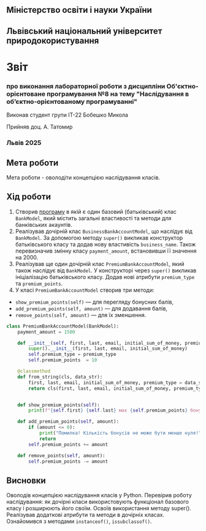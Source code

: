 ## Міністерство освіти і науки України

## Львівський національний університет природокористування
 
# Звіт
### про виконання лабораторної роботи з дисципліни Об'єктно-орієнтоване програмування №8 на тему "Наслідування в об’єктно-орієнтованому програмуванні"
Виконав студент групи ІТ-22 Бобешко Микола

Прийняв доц. А. Татомир
### Львів 2025

## Мета роботи
Мета роботи - оволодіти концепцією наслідування класів.

## Хід роботи
1. Створив [програму](oop-inheritance.py) в якій є один базовий (батьківський) клас `BankModel`, який містить загальні властивості та методи для банківських акаунтів.
2. Реалізував дочірній клас `BusinessBankAccountModel`, що наслідує від `BankModel`. За допомогою методу `super()` викликав конструктор батьківського класу та додав нову властивість `business_name`. Також перевизначив змінну класу `payment_amount`, встановивши її значення на 2000.
3. Реалізував ще один дочірній клас `PremiumBankAccountModel`, який також наслідує від `BankModel`. У конструкторі через `super()` викликав ініціалізацію батьківського класу. Додав нові атрибути `premium_type` та `premium_points`.
4. У класі `PremiumBankAccountModel` створив три методи:
- `show_premium_points(self)` — для перегляду бонусних балів,
- `add_premium_points(self, amount)` — для додавання балів,
- `remove_points(self, amount)` — для їх зменшення.

```python
class PremiumBankAccountModel(BankModel):
    payment_amount = 1500

    def __init__(self, first, last, email, initial_sum_of_money, premium_type):
        super().__init__(first, last, email, initial_sum_of_money)
        self.premium_type = premium_type
        self.premium_points  = 10

    @classmethod
    def from_string(cls, data_str):
        first, last, email, initial_sum_of_money, premium_type = data_str.split(',')
        return cls(first, last, email, initial_sum_of_money, premium_type)


    def show_premium_points(self):        
        print(f"{self.first} {self.last} має {self.premium_points} бонусних балів.")        

    def add_premium_points(self, amount):
        if (amount <= 0):
            print("Помилка! Кількість бонусів не може бути менше нуля!")
            return
        self.premium_points += amount        

    def remove_points(self, amount):
        self.premium_points -= amount
```

## Висновки
Оволодів концепцією наслідування класів у Python. Перевірив роботу наслідування: як дочірні класи використовують функціонал базового класу і розширюють його своїм. Освоїв використання методу super(). Реалізував додаткові атрибути та методи в дочірніх класах. Ознайомився з методами `instanceof()`, `issubclassof()`.